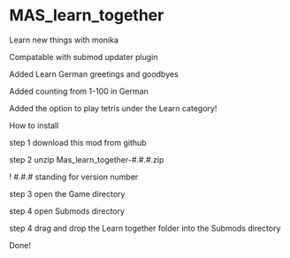 # MAS_learn_together
Learn new things with monika

Compatable with submod updater plugin

Added Learn German greetings and goodbyes

Added counting from 1-100 in German

Added the option to play tetris under the Learn category!

How to install

step 1 download this mod from github

step 2 unzip Mas_learn_together-#.#.#.zip

! #.#.# standing for version number

step 3 open the Game directory

step 4 open Submods directory

step 4 drag and drop the Learn together folder into the Submods directory

Done!


